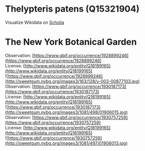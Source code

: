 
Thelypteris patens (Q15321904)
==============================
  
Visualize Wikidata on [Scholia](https://scholia.toolforge.org/taxon/Q15321904)
# The New York Botanical Garden
  
Observation: [https://www.gbif.org/occurrence/1928899246](https://www.gbif.org/occurrence/1928899246)  
License: [http://www.wikidata.org/entity/Q18199165](http://www.wikidata.org/entity/Q18199165)  
![https://www.gbif.org/occurrence/1928899246](http://sweetgum.nybg.org/images3/163/128/v-003-00877103.jpg)  
Observation: [https://www.gbif.org/occurrence/1930187173](https://www.gbif.org/occurrence/1930187173)  
License: [http://www.wikidata.org/entity/Q18199165](http://www.wikidata.org/entity/Q18199165)  
![https://www.gbif.org/occurrence/1930187173](http://sweetgum.nybg.org/images3/1081/498/01906015.jpg)  
Observation: [https://www.gbif.org/occurrence/1930757259](https://www.gbif.org/occurrence/1930757259)  
License: [http://www.wikidata.org/entity/Q18199165](http://www.wikidata.org/entity/Q18199165)  
![https://www.gbif.org/occurrence/1930757259](http://sweetgum.nybg.org/images3/1081/497/01906013.jpg)
